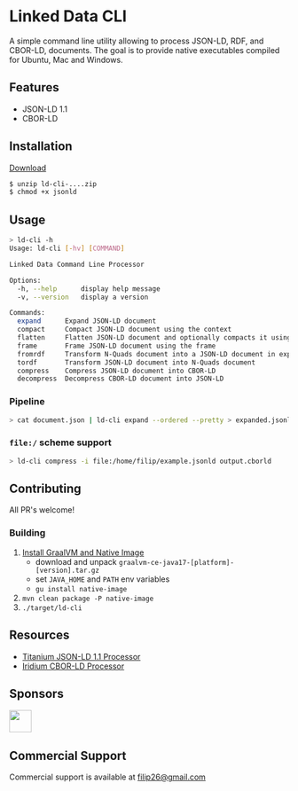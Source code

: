 # Linked Data CLI

A simple command line utility allowing to process JSON-LD, RDF, and CBOR-LD, documents. The goal is to provide native executables compiled for Ubuntu, Mac and Windows.

## Features

* JSON-LD 1.1
* CBOR-LD

## Installation

[Download](https://github.com/filip26/ld-cli/releases/tag/v0.7.0)

```bash
$ unzip ld-cli-....zip
$ chmod +x jsonld
```

## Usage

```bash
> ld-cli -h
Usage: ld-cli [-hv] [COMMAND]

Linked Data Command Line Processor

Options:
  -h, --help      display help message
  -v, --version   display a version

Commands:
  expand      Expand JSON-LD document
  compact     Compact JSON-LD document using the context
  flatten     Flatten JSON-LD document and optionally compacts it using a context
  frame       Frame JSON-LD document using the frame
  fromrdf     Transform N-Quads document into a JSON-LD document in expanded form
  tordf       Transform JSON-LD document into N-Quads document
  compress    Compress JSON-LD document into CBOR-LD  
  decompress  Decompress CBOR-LD document into JSON-LD
```

### Pipeline
```bash
> cat document.json | ld-cli expand --ordered --pretty > expanded.jsonld
```

### `file:/` scheme support

```bash
> ld-cli compress -i file:/home/filip/example.jsonld output.cborld
```

## Contributing

All PR's welcome!

### Building

1. [Install GraalVM and Native Image](https://www.graalvm.org/java/quickstart/)
   - download and unpack ```graalvm-ce-java17-[platform]-[version].tar.gz```
   - set ```JAVA_HOME``` and ```PATH``` env variables
   - ```gu install native-image```
3. ```mvn clean package -P native-image```
4. ```./target/ld-cli```


## Resources

* [Titanium JSON-LD 1.1 Processor](https://github.com/filip26/titanium-json-ld)
* [Iridium CBOR-LD Processor](https://github.com/filip26/iridium-cbor-ld)

## Sponsors

<a href="https://github.com/thadguidry">
  <img src="https://avatars.githubusercontent.com/u/986438?v=4" width="40" />
</a> 

## Commercial Support
Commercial support is available at filip26@gmail.com
